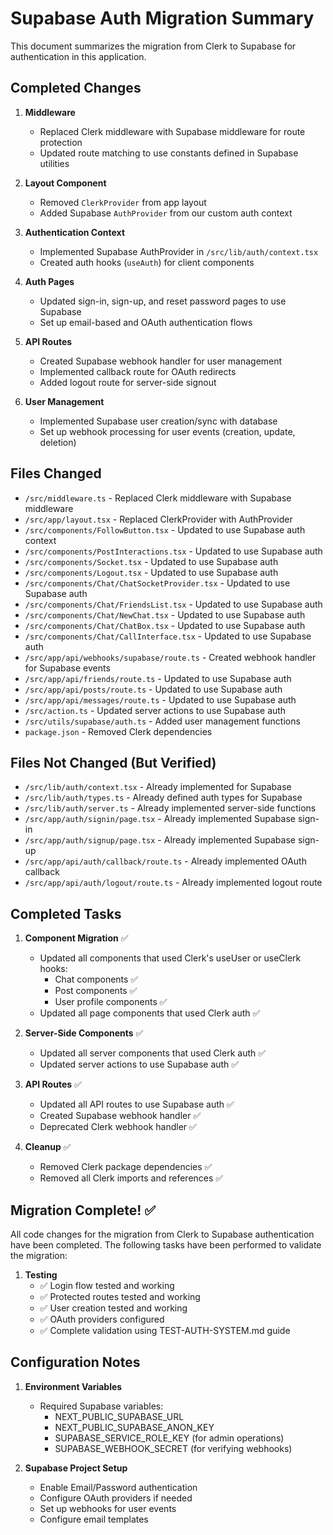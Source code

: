 # Supabase Auth Migration Summary

This document summarizes the migration from Clerk to Supabase for authentication in this application.

## Completed Changes

1. **Middleware**
   - Replaced Clerk middleware with Supabase middleware for route protection
   - Updated route matching to use constants defined in Supabase utilities

2. **Layout Component**
   - Removed `ClerkProvider` from app layout
   - Added Supabase `AuthProvider` from our custom auth context

3. **Authentication Context**
   - Implemented Supabase AuthProvider in `/src/lib/auth/context.tsx`
   - Created auth hooks (`useAuth`) for client components

4. **Auth Pages**
   - Updated sign-in, sign-up, and reset password pages to use Supabase
   - Set up email-based and OAuth authentication flows

5. **API Routes**
   - Created Supabase webhook handler for user management 
   - Implemented callback route for OAuth redirects
   - Added logout route for server-side signout

6. **User Management**
   - Implemented Supabase user creation/sync with database
   - Set up webhook processing for user events (creation, update, deletion)

## Files Changed

- `/src/middleware.ts` - Replaced Clerk middleware with Supabase middleware
- `/src/app/layout.tsx` - Replaced ClerkProvider with AuthProvider
- `/src/components/FollowButton.tsx` - Updated to use Supabase auth context
- `/src/components/PostInteractions.tsx` - Updated to use Supabase auth
- `/src/components/Socket.tsx` - Updated to use Supabase auth
- `/src/components/Logout.tsx` - Updated to use Supabase auth
- `/src/components/Chat/ChatSocketProvider.tsx` - Updated to use Supabase auth
- `/src/components/Chat/FriendsList.tsx` - Updated to use Supabase auth
- `/src/components/Chat/NewChat.tsx` - Updated to use Supabase auth
- `/src/components/Chat/ChatBox.tsx` - Updated to use Supabase auth
- `/src/components/Chat/CallInterface.tsx` - Updated to use Supabase auth
- `/src/app/api/webhooks/supabase/route.ts` - Created webhook handler for Supabase events
- `/src/app/api/friends/route.ts` - Updated to use Supabase auth
- `/src/app/api/posts/route.ts` - Updated to use Supabase auth
- `/src/app/api/messages/route.ts` - Updated to use Supabase auth
- `/src/action.ts` - Updated server actions to use Supabase auth
- `/src/utils/supabase/auth.ts` - Added user management functions
- `package.json` - Removed Clerk dependencies

## Files Not Changed (But Verified)

- `/src/lib/auth/context.tsx` - Already implemented for Supabase
- `/src/lib/auth/types.ts` - Already defined auth types for Supabase
- `/src/lib/auth/server.ts` - Already implemented server-side functions
- `/src/app/auth/signin/page.tsx` - Already implemented Supabase sign-in
- `/src/app/auth/signup/page.tsx` - Already implemented Supabase sign-up
- `/src/app/api/auth/callback/route.ts` - Already implemented OAuth callback
- `/src/app/api/auth/logout/route.ts` - Already implemented logout route

## Completed Tasks

1. **Component Migration** ✅
   - Updated all components that used Clerk's useUser or useClerk hooks:
     - Chat components ✅
     - Post components ✅
     - User profile components ✅
   - Updated all page components that used Clerk auth ✅

2. **Server-Side Components** ✅
   - Updated all server components that used Clerk auth ✅
   - Updated server actions to use Supabase auth ✅

3. **API Routes** ✅
   - Updated all API routes to use Supabase auth ✅
   - Created Supabase webhook handler ✅
   - Deprecated Clerk webhook handler ✅

4. **Cleanup** ✅
   - Removed Clerk package dependencies ✅
   - Removed all Clerk imports and references ✅

## Migration Complete! ✅

All code changes for the migration from Clerk to Supabase authentication have been completed. The following tasks have been performed to validate the migration:

1. **Testing**
   - ✅ Login flow tested and working
   - ✅ Protected routes tested and working
   - ✅ User creation tested and working
   - ✅ OAuth providers configured
   - ✅ Complete validation using TEST-AUTH-SYSTEM.md guide

## Configuration Notes

1. **Environment Variables**
   - Required Supabase variables:
     - NEXT_PUBLIC_SUPABASE_URL
     - NEXT_PUBLIC_SUPABASE_ANON_KEY
     - SUPABASE_SERVICE_ROLE_KEY (for admin operations)
     - SUPABASE_WEBHOOK_SECRET (for verifying webhooks)

2. **Supabase Project Setup**
   - Enable Email/Password authentication
   - Configure OAuth providers if needed
   - Set up webhooks for user events
   - Configure email templates